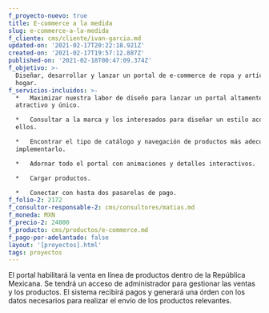```yaml
---
f_proyecto-nuevo: true
title: E-commerce a la medida
slug: e-commerce-a-la-medida
f_cliente: cms/cliente/ivan-garcia.md
updated-on: '2021-02-17T20:22:18.921Z'
created-on: '2021-02-17T19:57:12.887Z'
published-on: '2021-02-18T00:47:09.374Z'
f_objetivo: >-
  Diseñar, desarrollar y lanzar un portal de e-commerce de ropa y artículos del
  hogar.
f_servicios-incluidos: >-
  *   Maximizar nuestra labor de diseño para lanzar un portal altamente
  atractivo y único.

  *   Consultar a la marca y los interesados para diseñar un estilo acorde a
  ellos.

  *   Encontrar el tipo de catálogo y navegación de productos más adecuado e
  implementarlo.

  *   Adornar todo el portal con animaciones y detalles interactivos.

  *   Cargar productos.

  *   Conectar con hasta dos pasarelas de pago.
f_folio-2: 2172
f_consultor-responsable-2: cms/consultores/matias.md
f_moneda: MXN
f_precio-2: 24000
f_producto: cms/productos/e-commerce.md
f_pago-por-adelantado: false
layout: '[proyectos].html'
tags: proyectos
---
```


El portal habilitará la venta en línea de productos dentro de la República Mexicana. Se tendrá un acceso de administrador para gestionar las ventas y los productos. El sistema recibirá pagos y generará una órden con los datos necesarios para realizar el envío de los productos relevantes.
